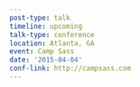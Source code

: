```yaml
---
post-type: talk
timeline: upcoming
talk-type: conference
location: Atlanta, GA
event: Camp Sass
date: '2015-04-04'
conf-link: http://campsass.com
---
```

